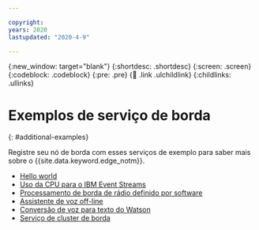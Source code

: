 ```yaml
---

copyright:
years: 2020
lastupdated: "2020-4-9"

---
```


{:new_window: target="blank"}
{:shortdesc: .shortdesc}
{:screen: .screen}
{:codeblock: .codeblock}
{:pre: .pre}
{:child: .link .ulchildlink}
{:childlinks: .ullinks}

# Exemplos de serviço de borda
{: #additional-examples}

Registre seu nó de borda com esses serviços de exemplo para saber mais sobre o {{site.data.keyword.edge_notm}}.

* [Hello world](../developing/policy.md)
* [Uso da CPU para o IBM Event Streams](cpu_load_example.md)
* [Processamento de borda de rádio definido por software](../installing/software_defined_radio_ex.md)
* [Assistente de voz off-line](offline_voice_assistant.md)
* [Conversão de voz para texto do Watson](../installing/watson_speech.md)
* [Serviço de cluster de borda](edge_cluster_service.md)
